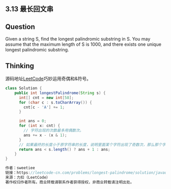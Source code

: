 ## 3.13 最长回文串



## Question

Given a string S, find the longest palindromic substring in S. You may assume that the maximum length of S is 1000, and there exists one unique longest palindromic substring.



## Thinking

源码地址[LeetCode](https://leetcode-cn.com/problems/longest-palindrome/solution/javade-2chong-shi-xian-fang-fa-by-sweetiee/)巧妙运用奇偶和&符号。

```java
class Solution {
    public int longestPalindrome(String s) {
      int[] cnt = new int[58];
      for (char c : s.toCharArray()) {
        cnt[c - 'A'] += 1;
      }

      int ans = 0;
      for (int x: cnt) {
        // 字符出现的次数最多用偶数次。
        ans += x - (x & 1);
      }
      // 如果最终的长度小于原字符串的长度，说明里面某个字符出现了奇数次，那么那个字符可以放在回文串的中间，所以额外再加一。
      return ans < s.length() ? ans + 1 : ans;  
    }
}

作者：sweetiee
链接：https://leetcode-cn.com/problems/longest-palindrome/solution/javade-2chong-shi-xian-fang-fa-by-sweetiee/
来源：力扣（LeetCode）
著作权归作者所有。商业转载请联系作者获得授权，非商业转载请注明出处。
```

